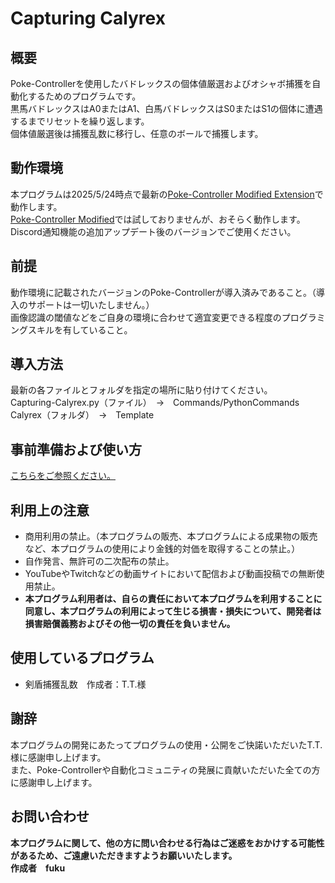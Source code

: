 # Capturing Calyrex
## 概要
Poke-Controllerを使用したバドレックスの個体値厳選およびオシャボ捕獲を自動化するためのプログラムです。\
黒馬バドレックスはA0またはA1、白馬バドレックスはS0またはS1の個体に遭遇するまでリセットを繰り返します。\
個体値厳選後は捕獲乱数に移行し、任意のボールで捕獲します。
## 動作環境
本プログラムは2025/5/24時点で最新の[Poke-Controller Modified Extension](https://github.com/futo030/Poke-Controller-Modified-Extension)で動作します。\
[Poke-Controller Modified](https://github.com/Moi-poke/Poke-Controller-Modified)では試しておりませんが、おそらく動作します。\
Discord通知機能の追加アップデート後のバージョンでご使用ください。
## 前提
動作環境に記載されたバージョンのPoke-Controllerが導入済みであること。（導入のサポートは一切いたしません。）\
画像認識の閾値などをご自身の環境に合わせて適宜変更できる程度のプログラミングスキルを有していること。
## 導入方法
最新の各ファイルとフォルダを指定の場所に貼り付けてください。\
Capturing-Calyrex.py（ファイル）　→　Commands/PythonCommands\
Calyrex（フォルダ）　→　Template
## 事前準備および使い方
[こちらをご参照ください。](https://note.com/fukupoke770/n/n01752ee81071)
## 利用上の注意
* 商用利用の禁止。（本プログラムの販売、本プログラムによる成果物の販売など、本プログラムの使用により金銭的対価を取得することの禁止。）
* 自作発言、無許可の二次配布の禁止。
* YouTubeやTwitchなどの動画サイトにおいて配信および動画投稿での無断使用禁止。
* **本プログラム利用者は、自らの責任において本プログラムを利用することに同意し、本プログラムの利用によって生じる損害・損失について、開発者は損害賠償義務およびその他一切の責任を負いません。**
## 使用しているプログラム
* 剣盾捕獲乱数　作成者：T.T.様
## 謝辞
本プログラムの開発にあたってプログラムの使用・公開をご快諾いただいたT.T.様に感謝申し上げます。\
また、Poke-Controllerや自動化コミュニティの発展に貢献いただいた全ての方に感謝申し上げます。
## お問い合わせ
**本プログラムに関して、他の方に問い合わせる行為はご迷惑をおかけする可能性があるため、ご遠慮いただきますようお願いいたします。**\
**作成者　fuku**
